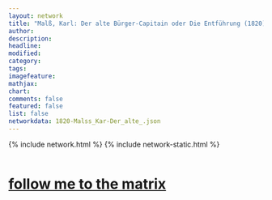 ```yaml
---
layout: network
title: "Malß, Karl: Der alte Bürger-Capitain oder Die Entführung (1820)"
author:
description:
headline:
modified:
category:
tags: 
imagefeature: 
mathjax: 
chart: 
comments: false
featured: false
list: false
networkdata: 1820-Malss_Kar-Der_alte_.json
---
```

{% include network.html %}
{% include network-static.html %}
<div class="row">
  <div class="small-5 small-centered columns"><a href="/matrix18"><h1>follow me to the matrix</h1></a>
</div>
</div>
